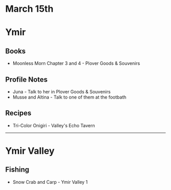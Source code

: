# March 15th
# Ymir
## Books
- Moonless Morn Chapter 3 and 4 - Plover Goods & Souvenirs
## Profile Notes
- Juna - Talk to her in Plover Goods & Souvenirs
- Musse and Altina - Talk to one of them at the footbath
## Recipes
- Tri-Color Onigiri - Valley's Echo Tavern

----------------------------------------------------------------------------------

# Ymir Valley
## Fishing
- Snow Crab and Carp - Ymir Valley 1
